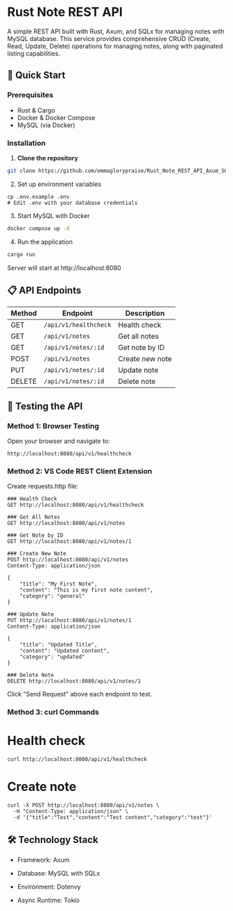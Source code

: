 # Rust Note REST API

A simple REST API built with Rust, Axum, and SQLx for managing notes with MySQL database. This service provides comprehensive CRUD (Create, Read, Update, Delete) operations for managing notes, along with paginated listing capabilities.

## 🚀 Quick Start

### Prerequisites
- Rust & Cargo
- Docker & Docker Compose
- MySQL (via Docker)

### Installation

1. **Clone the repository**
```bash
git clone https://github.com/emmaglorypraise/Rust_Note_REST_API_Axum_SQLx.git
```

2. Set up environment variables

```
cp .env.example .env
# Edit .env with your database credentials
```

3. Start MySQL with Docker
```bash
docker compose up -d
```

4. Run the application
```bash
cargo run
```

Server will start at http://localhost:8080

## 📋 API Endpoints

| Method | Endpoint | Description |
|--------|----------|-------------|
| GET | `/api/v1/healthcheck` | Health check |
| GET | `/api/v1/notes` | Get all notes |
| GET | `/api/v1/notes/:id` | Get note by ID |
| POST | `/api/v1/notes` | Create new note |
| PUT | `/api/v1/notes/:id` | Update note |
| DELETE | `/api/v1/notes/:id` | Delete note |


## 🧪 Testing the API
### Method 1: Browser Testing
Open your browser and navigate to:

```
http://localhost:8080/api/v1/healthcheck
```

### Method 2: VS Code REST Client Extension
Create requests.http file:
```
### Health Check
GET http://localhost:8080/api/v1/healthcheck

### Get All Notes
GET http://localhost:8080/api/v1/notes

### Get Note by ID
GET http://localhost:8080/api/v1/notes/1

### Create New Note
POST http://localhost:8080/api/v1/notes
Content-Type: application/json

{
    "title": "My First Note",
    "content": "This is my first note content",
    "category": "general"
}

### Update Note
PUT http://localhost:8080/api/v1/notes/1
Content-Type: application/json

{
    "title": "Updated Title",
    "content": "Updated content",
    "category": "updated"
}

### Delete Note
DELETE http://localhost:8080/api/v1/notes/1
```

Click "Send Request" above each endpoint to test.

### Method 3: curl Commands

# Health check
```
curl http://localhost:8080/api/v1/healthcheck
```

# Create note
```
curl -X POST http://localhost:8080/api/v1/notes \
  -H "Content-Type: application/json" \
  -d '{"title":"Test","content":"Test content","category":"test"}'
```

## 🛠️ Technology Stack
- Framework: Axum

- Database: MySQL with SQLx

- Environment: Dotenvy

- Async Runtime: Tokio


